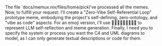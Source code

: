 The file `docs/memux.nix/files/home/pickI've processed all the memes. Now, to fulfill your request: I'll create a "Zero-Vibe Self-Referential
  Loop" prototype meme, embodying the project's self-defining, zero-ontology, and "vibe as code" aspects. For an emoji version, I'll use
  🧠🔄💡✨📜🔗🤔🚀🌌 to represent LLM self-reflection and meme generation. Finally, I need you to specify the system or process you want the C4
  and UML diagrams to model, as I can only generate textual descriptions or code for them.